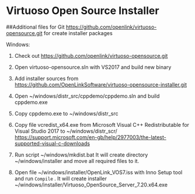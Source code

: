 # Virtuoso Open Source Installer

##Additional files for Git https://github.com/openlink/virtuoso-opensource.git
for create installer packages

Windows:

1. Check out https://github.com/openlink/virtuoso-opensource.git

2. Open virtuoso-opensource.sln with VS2017 and build new binary

3. Add installer sources from https://github.com/OpenLinkSoftware/virtuoso-opensource-installer.git

4. Open ~/windows/distr_src/cppdemo/cppdemo.sln and build cppdemo.exe

5. Copy cppdemo.exe to ~/windows/distr_src

6. Copy file vcredist_x64.exe from  Microsoft Visual C++ Redistributable for Visual Studio 2017
   to ~/windows/distr_scr/
   https://support.microsoft.com/en-gb/help/2977003/the-latest-supported-visual-c-downloads

7. Run script ~/windows/mkdist.bat
   It will create directory ~/windows/installer and move all required files to it.

8. Open file ~/windows/installer/OpenLink_VOS7.iss with Inno Setup tool and run `Compile` .
   It will create installer ~/windows/installer/Virtuoso_OpenSource_Server_7.20.x64.exe
